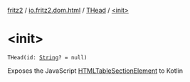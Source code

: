 [fritz2](../../index.md) / [io.fritz2.dom.html](../index.md) / [THead](index.md) / [&lt;init&gt;](./-init-.md)

# &lt;init&gt;

`THead(id: `[`String`](https://kotlinlang.org/api/latest/jvm/stdlib/kotlin/-string/index.html)`? = null)`

Exposes the JavaScript [HTMLTableSectionElement](https://developer.mozilla.org/en/docs/Web/API/HTMLTableSectionElement) to Kotlin

